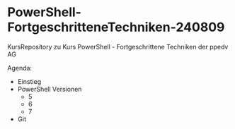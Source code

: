 # PowerShell-FortgeschritteneTechniken-240809
KursRepository zu Kurs PowerShell - Fortgeschrittene Techniken der ppedv AG

Agenda:
- Einstieg
- PowerShell Versionen
    - 5
    - 6
    - 7
- Git